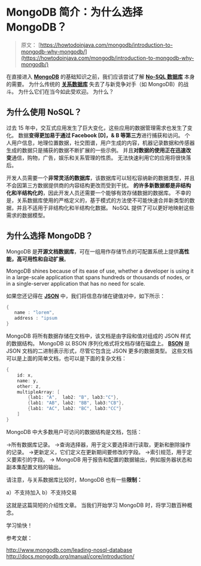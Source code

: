 # MongoDB 简介：为什么选择 MongoDB？

> 原文： [https://howtodoinjava.com/mongodb/introduction-to-mongodb-why-mongodb/](https://howtodoinjava.com/mongodb/introduction-to-mongodb-why-mongodb/)

在直接进入 **[MongoDB](https://www.mongodb.org/ "mongodb")** 的基础知识之前，我们应该尝试了解 **[No-SQL 数据库](https://en.wikipedia.org/wiki/NoSQL "NoSQL")** 本身的需要。 为什么传统的 **[关系数据库](https://en.wikipedia.org/wiki/Relational_database "Relational database")** 失去了与新竞争对手（如 MongoDB）的战斗。 为什么它们在当今如此受欢迎。 为什么？

## 为什么使用 NoSQL？

过去 15 年中，交互式应用发生了巨大变化，这些应用的数据管理需求也发生了变化。 数据**变得更加易于通过 Facebook [D]，& B 等第三方**进行捕获和访问。 个人用户信息，地理位置数据，社交图谱，用户生成的内容，机器记录数据和传感器生成的数据只是捕获的数据不断扩展的一些示例。 并且**对数据的使用正在迅速改变**通信，购物，广告，娱乐和关系管理的性质。 无法快速利用它的应用将很快落后。

开发人员需要一个**非常灵活的数据库**，该数据库可以轻松容纳新的数据类型，并且不会因第三方数据提供商的内容结构更改而受到干扰。 **的许多新数据都是非结构化和半结构化的**，因此开发人员还需要一个能够有效存储数据的数据库。 不幸的是，关系数据库使用的严格定义的，基于模式的方法使不可能快速合并新类型的数据，并且不适用于非结构化和半结构化数据。 NoSQL 提供了可以更好地映射这些需求的数据模型。

## 为什么选择 MongoDB？

MongoDB 是**开源文档数据库**，可在一组用作存储节点的可配置系统上提供**高性能，高可用性和自动扩展**。

MongoDB shines because of its ease of use, whether a developer is using it in a large-scale application that spans hundreds or thousands of nodes, or in a single-server application that has no need for scale.

如果您还记得在 **[JSON](https://en.wikipedia.org/wiki/JSON "JSON")** 中，我们将信息存储在键值对中，如下所示：

```java
{
   name : "lorem",
   address : "ipsum
}

```

MongoDB 将所有数据存储在文档中，该文档是由字段和值对组成的 JSON 样式的数据结构。 MongoDB 以 BSON 序列化格式将文档存储在磁盘上。 **[BSON](http://bsonspec.org/ "bson")** 是 JSON 文档的二进制表示形式，尽管它包含比 JSON 更多的数据类型。 这些文档可以是上面的简单文档，也可以是下面的复杂文档：

```java
{
    id: x,
    name: y,
    other: z,
    multipleArray: [
        {lab1: "A",  lab2: "B", lab3:"C"},
        {lab1: "AB", lab2: "BB", lab3:"CB"},
        {lab1: "AC", lab2: "BC", lab3:"CC"}
    ]
}

```

MongoDB 中大多数用户可访问的数据结构是文档，包括：

->所有数据库记录。
->查询选择器，用于定义要选择进行读取，更新和删除操作的记录。
->更新定义，它们定义在更新期间要修改的字段。
->索引规范，用于定义要索引的字段。
-> MongoDB 用于报告和配置的数据输出，例如服务器状态和副本集配置文档的输出。

请注意，与关系数据库比较时，MongoDB 也有一些**限制：**

a）不支持加入
b）不支持交易

这就是这篇简短的介绍性文章。 当我们开始学习 MongoDB 时，将学习数百种概念。

学习愉快！

参考文献：

http://www.mongodb.com/leading-nosql-database
http://docs.mongodb.org/manual/core/introduction/